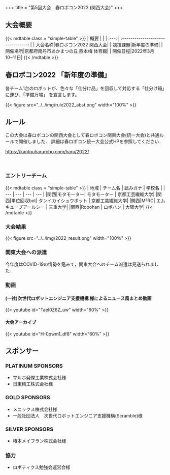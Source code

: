 +++
title = "第5回大会　春ロボコン2022 (関西大会)"
+++

## 大会概要

{{< mdtable class = "simple-table" >}}
| 概要 |  |
| :---: | :--------------------------------: |
| 大会名称|春ロボコン2022 関西大会|
| 競技課題|新年度の準備|
| 開催場所|京都府南丹市あかまつの丘 西本梅 体育館|
| 開催日程|2022年3月10~11日|
{{< /mdtable >}}


## 春ロボコン2022 「新年度の準備」

各チーム1台のロボットが、色々な「仕分け品」を回収して対応する「仕分け箱」に運び、「準備万端」 を宣言します。

{{< figure src="../../img/rule2022_abst.png" width="100%" >}}
 
## ルール

この大会は春ロボコンの関西大会として春ロボコン関東大会(統一大会)と共通ルールで開催しました．
詳細は春ロボコン統一大会公式HPを参照してください．

https://kantouharurobo.com/haru/2022/

<br>

### エントリーチーム

{{< mdtable class = "simple-table" >}}
| 地域 | チーム名 | 読みガナ | 学校名 |
| --- | --- | --- | --- |
|関西|モタモーター| モタモーター | 京都工芸繊維大学|
|関西|単位回収bot| タンイカイシュウボット | 京都工芸繊維大学|
|関西|M³RC| エムキューブアールシー | 三重大学|
|関西|Robohan | ロボハン | 大阪大学|
{{< /mdtable >}}

### 大会結果
{{< figure src="../../img/2022_result.png" width="100%" >}}

### 関東大会への派遣
今年度はCOVID-19の情勢を鑑みて，関東大会へのチーム派遣は見送られました．

### 動画

####  (一社)次世代ロボットエンジニア支援機構 様によるニュース風まとめ動画
{{< youtube id="TaeI0Z6Z_uw"  width="60%" >}}

#### 大会アーカイブ
{{< youtube id="H-0pwm1_df8"  width="60%" >}}


## スポンサー
### PLATINUM SPONSORS

- マルホ発條工業株式会社様
- 日東精工株式会社様

### GOLD SPONSORS

- メニックス株式会社様
- 一般社団法人　次世代ロボットエンジニア支援機構(Scramble)様

### SILVER SPONSORS

- 椿本メイフラン株式会社様

### 協力

- ロボティクス勉強会運営会様
